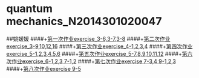 # quantum mechanics_N2014301020047
##姚媛媛
####+[第一次作业exercise_3-6,3-7,3-8](https://www.zybuluo.com/yyyyao/note/563397)
####+[第二次作业exercise_3-9,10,12,16](https://www.zybuluo.com/yyyyao/note/569738)
####+[第三次作业exercise_4-1,2,3,4](https://www.zybuluo.com/yyyyao/note/579044)
####+[第四次作业exercise_5-1,2,3,4,5,6](https://www.zybuluo.com/yyyyao/note/587208)
####+[第五次作业exercise_5-7,8,9,10,11,12](https://www.zybuluo.com/yyyyao/note/593656)
####+[第六次作业exercise_6-1,2,3 7-1,2](https://www.zybuluo.com/yyyyao/note/601407)
####+[第七次作业exercise 7-3,4 9-1,2,3](https://www.zybuluo.com/yyyyao/note/608730)
####+[第八次作业exercise 9-5](https://www.zybuluo.com/yyyyao/note/631769)
